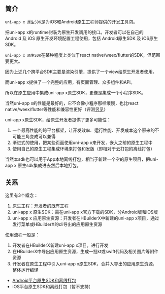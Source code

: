 ## 简介
`uni-app x 原生SDK`是为iOS和Android原生工程师提供的开发工具包。

把uni-app x的runtime封装为原生开发调用的接口。开发者可以在自己的 Android 及 iOS 原生开发环境配置工程使用，包括 Android原生SDK 及 iOS原生SDK。

`uni-app x 原生SDK`在某种程度上类似于react native/weex/flutter的SDK，但范围要更大。

因为上述几个跨平台SDK主要是渲染引擎，提供了一个view给原生开发者使用。

而uni-app x提供了一个完整的应用，有页面管理、众多组件和API。

所以在原生应用中集成uni-app x原生SDK，更像是集成一个小程序SDK。

当然uni-app x的性能是最好的，它不会像小程序那样缓慢，也比react native/weex/flutter等性能和兼容性更好（评测[另见](../select.md)）

uni-app x原生SDK，给原生开发者提供了更多可能性：
1. 一个最高性能的跨平台框架，让开发效率、运行性能、开发成本这个原来的不可能三角变成可以兼得
2. 渐进式的使用，把某些页面使用uni-app x来开发，嵌入之前的原生工程中
3. 使用自己的原生工程集成环境来打包和发版（即相对于云打包的离线打包）

当然本sdk也可以用于App本地离线打包，相当于新建一个空的原生项目，把uni-app x 原生sdk集成进去然后本地打包。

## 关系

这里有3个概念：
1. 原生工程：开发者的既有工程
2. uni-app x 原生SDK：需在uni-app x官方下载的SDK，分Android版和iOS版
3. uni-app x 应用原生资源：开发者在HBuilderX中新建的uni-app x项目，通过发行菜单或HBuilderX的cli导出的应用原生资源

使用流程一般是：
1. 开发者在HBuilderX新建uni-app x项目，进行开发
2. 在HBuilderX中导出应用原生资源，生成一批kt或swift代码及相关图片等附件资源
3. 开发者在原生工程中引入uni-app x原生SDK，合并入导出的应用原生资源，整体运行编译

+ [Android平台原生SDK和离线打包](./use/android.md)
+ iOS平台原生SDK和离线打包（暂不支持）
